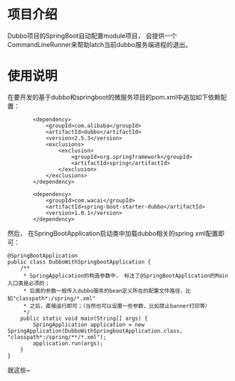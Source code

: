 # 项目介绍

Dubbo项目的SpringBoot自动配置module项目， 会提供一个CommandLineRunner来帮助latch当前dubbo服务端进程的退出。

# 使用说明

在要开发的基于dubbo和springboot的微服务项目的pom.xml中追加如下依赖配置：


~~~~~~~ {.xml}
        <dependency>
            <groupId>com.alibaba</groupId>
            <artifactId>dubbo</artifactId>
            <version>2.5.3</version>
            <exclusions>
                <exclusion>
                    <groupId>org.springframework</groupId>
                    <artifactId>spring</artifactId>
                </exclusion>
            </exclusions>
        </dependency>

        <dependency>
            <groupId>com.wacai</groupId>
            <artifactId>spring-boot-starter-dubbo</artifactId>
            <version>1.0.1</version>
        </dependency>
~~~~~~~

然后， 在SpringBootApplication启动类中加载dubbo相关的spring xml配置即可：


~~~~~~~ {.java}
@SpringBootApplication
public class DubboWithSpringbootApplication {
    /**
     * SpringApplication的构造参数中， 标注了@SpringBootApplication的Main入口类是必须的；
     * 后面的参数一般传入dubbo服务的bean定义所在的配置文件路径，比如"classpath*:/spring/*.xml"
     * 之后，直接运行即可；（当然也可以设置一些参数，比如禁止banner打印等）
     */
    public static void main(String[] args) {
        SpringApplication application = new SpringApplication(DubboWithSpringbootApplication.class, "classpath*:/spring/**/*.xml");
        application.run(args);
    }
}
~~~~~~~


就这些~



